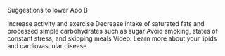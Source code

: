﻿Suggestions to lower Apo B

Increase activity and exercise
Decrease intake of saturated fats and processed simple carbohydrates such as sugar
Avoid smoking, states of constant stress, and skipping meals
Video: Learn more about your lipids and cardiovascular disease